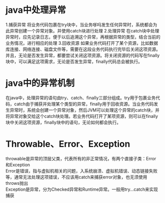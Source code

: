 # java中处理异常
1.捕获异常
将业务代码包裹在try块中，当业务嗲吗发生任何异常时，系统都会为此异常创建一个异常对象。并使用catch块进行处理
2.处理异常
在catch块中处理异常时，应先记录日志，便于以后追溯这个异常，再根据异常的类型，结合当前的业务情况，进行相应的处理
3.回收资源
如果业务代码打开了某个资源，比如数据库连接、网络连接、磁盘文件等，需要在这段业务代码执行完毕后关闭这项资源。并且，无论是否发生异常，都要尝试关闭这项资源。将关闭资源的代码写在finally块中，可以满足这项需求，无论是否发生异常，finally代码总会被执行。

# java中的异常机制
在java中，处理异常的语句由try、catch、finally三部分组成。try用于包裹业务代码，catch由于捕获并处理某个类型的异常，finally用于回收资源。当业务代码发生异常时，系统会创建一个异常对象，然后JVM可以处理这个异常的catch块，并将异常对象交给这个catch块处理。若业务代码打开了某项资源，则可以在finally块中关闭这项资源，finally块中的语句，无论如何都会执行。

# Throwable、Error、Exception
throwable是异常的顶层父类，代表所有的非正常情况，有两个直接子类：Error和Exception  
Error是错误，指与虚拟机相关的问题，入系统崩溃、虚拟机错误、动态链接失败等，通常无法处理这项错误，不应该用catch来捕获error对象，也无须使用throws抛出  
Exception是异常，分为Checked异常和Runtime异常。一般用try...catch来实现捕获  



